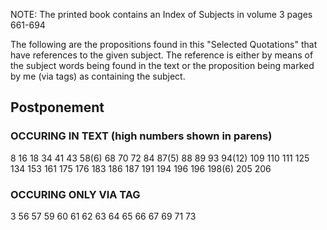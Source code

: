 NOTE: The printed book contains an Index of Subjects in volume 3 pages 661-694

The following are the propositions found in this "Selected Quotations" that have references to the given subject. The reference is either by means of the subject words being found in the text or the proposition being marked by me (via tags) as containing the subject.
## Postponement
### OCCURING IN TEXT (high numbers shown in parens)
8 16 18 34 41 43 58(6) 68 70 72 84 87(5) 88 89 93 94(12)
109 110 111 125 134 153 161 175 176 183 186 187 191
194 196 196 198(6) 205 206

### OCCURING ONLY VIA TAG
3 56 57 59 60 61 62 63 64 65 66 67 69 71 73